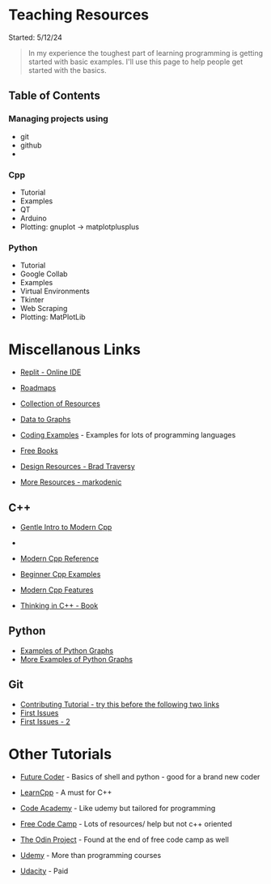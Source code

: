 
# Teaching Resources

Started: 5/12/24 

> In my experience the toughest part of learning programming is getting started with basic examples. I'll use this page to help people get started with the basics.

## Table of Contents

### Managing projects using
  - git
  - github
  - 
 
### Cpp
- Tutorial
- Examples
- QT
- Arduino
- Plotting: gnuplot -> matplotplusplus

### Python
- Tutorial
- Google Collab
- Examples
- Virtual Environments
- Tkinter
- Web Scraping
- Plotting: MatPlotLib

  
# Miscellanous Links

- [Replit - Online IDE](https://replit.com/~)

- [Roadmaps](https://roadmap.sh/)
- [Collection of Resources](https://toolkit.addy.codes/)
- [Data to Graphs](https://www.data-to-viz.com/)
  
- [Coding Examples](https://github.com/codecrafters-io/build-your-own-x?tab=readme-ov-file) - Examples for lots of programming languages

- [Free Books](https://github.com/EbookFoundation/free-programming-books/blob/main/books/free-programming-books-langs.md)

- [Design Resources - Brad Traversy](https://github.com/bradtraversy/design-resources-for-developers?tab=readme-ov-file#)

- [More Resources - markodenic](https://github.com/markodenic/web-development-resources?tab=readme-ov-file#learning-platforms)

## C++

- [Gentle Intro to Modern Cpp](https://github.com/federico-busato/Modern-CPP-Programming)
- 
- [Modern Cpp Reference](https://github.com/changkun/modern-cpp-tutorial)
- [Beginner Cpp Examples](https://github.com/tridibsamanta/CPP_Beginner_to_Expert)

- [Modern Cpp Features](https://github.com/AnthonyCalandra/modern-cpp-features)
- [Thinking in C++ - Book](https://archive.org/details/TICPP2ndEdVolTwo)


## Python

- [Examples of Python Graphs](https://python-charts.com/)
- [More Examples of Python Graphs](https://python-graph-gallery.com/)

## Git
- [Contributing Tutorial - try this before the following two links](https://github.com/firstcontributions/first-contributions?tab=readme-ov-file)
- [First Issues](https://goodfirstissues.com/)
- [First Issues - 2](https://goodfirstissue.dev/language/cplusplus)

# Other Tutorials

- [Future Coder](https://futurecoder.io/) - Basics of shell and python - good for a brand new coder

- [LearnCpp](https://www.learncpp.com/) - A must for C++
  
- [Code Academy](https://www.codecademy.com/) - Like udemy but tailored for programming
  
- [Free Code Camp](https://www.freecodecamp.org/) - Lots of resources/ help but not c++ oriented
- [The Odin Project](https://www.theodinproject.com/) - Found at the end of free code camp as well

- [Udemy](https://www.udemy.com/) - More than programming courses

- [Udacity](https://www.udacity.com/) - Paid
